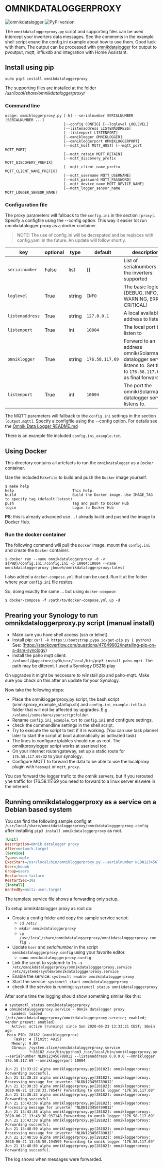# OMNIKDATALOGGERPROXY
![omnikdatalogger](https://github.com/jbouwh/omnikdatalogger/workflows/omnikdatalogger/badge.svg)
![PyPI version](https://badge.fury.io/py/omnikdataloggerproxy.svg) 

The `omnikdataloggerproxy.py` script and supporting files can be used intercept your inverters data messages. See the comments in the example shell script enand the config.ini example about how to use them.
Good luck with them.
The output can be processed with [omnikdatalogger](https://github.com/jbouwh/omnikdatalogger) for output to pvoutput, mqtt, influxdb and integration with Home Assistant.

## Install using pip
`sudo pip3 install omnikdataloggerproxy`

The supporting files are installed at the folder */usr/local/share/omnikdataloggerproxy/*

### Command line
```
usage: omnikloggerproxy.py [-h] --serialnumber SERIALNUMBER [SERIALNUMBER ...]
                           [--config CONFIG] [--loglevel LOGLEVEL]
                           [--listenaddress LISTENADDRESS]
                           [--listenport LISTENPORT]
                           [--omniklogger OMNIKLOGGER]
                           [--omnikloggerport OMNIKLOGGERPORT]
                           [--mqtt_host MQTT_HOST] [--mqtt_port MQTT_PORT]
                           [--mqtt_retain MQTT_RETAIN]
                           [--mqtt_discovery_prefix MQTT_DISCOVERY_PREFIX]
                           [--mqtt_client_name_prefix MQTT_CLIENT_NAME_PREFIX]
                           [--mqtt_username MQTT_USERNAME]
                           [--mqtt_password MQTT_PASSWORD]
                           [--mqtt_device_name MQTT_DEVICE_NAME]
                           [--mqtt_logger_sensor_name MQTT_LOGGER_SENSOR_NAME]
```
### Configuration file
The proxy parameters will fallback to the `config.ini` in the section `[proxy]`. Specify a configfile using the --config option.
This way it easier tot run omnikdatalogger proxy as a docker container.
> NOTE: The use of config.ini will be decrepated and be replaces with config.yaml in the future. An update will follow shortly.

key | optional | type | default | description
-- | --| -- | -- | --
`serialnumber` | False | list | [] | List of serialnumbers of the inverters supported
`loglevel` | True | string | `INFO` | The basic loglevel [DEBUG, INFO, WARNING, ERROR, CRITICAL]
`listenaddress` | True | string | `127.0.0.1` | A local available address to listen to
`listenport` | True | int | `10004` | The local port to listen to
`omniklogger` | True | string | `176.58.117.69` | Forward to an address omnik/SolarmanPV datalogger server listens to. Set this to `176.58.117.69` as final forwarder.
`listenport` | True | int | `10004` | The port the omnik/SolarmanPV datalogger server listens to.

The MQTT parameters will fallback to the `config.ini` settings in the section `[output.mqtt]`. Specify a configfile using the --config option.
For details see the [Omnik Data Logger README.md](https://github.com/jbouwh/omnikdatalogger#mqtt-settings-under-outputmqtt-in-appsyaml-or-outputmqtt-in-configini-configuration-options)

There is an example file included `config.ini_example.txt`.

## Using Docker
This directory contains all artefacts to run the `omnikdatalogger` as a `Docker` container.

Use the included `Makefile` to build and push the `Docker` image yourself.

```
$ make help
help                           This help.
build                          Build the Docker image. Use IMAGE_TAG to specify tag (default:latest)
push                           Tag and push to Docker Hub
login                          Login to Docker Hub
```

**PS**: this is already advanced use ... I already build and pushed the image to [Docker Hub](https://hub.docker.com/r/jbouwh/omnikdataloggerproxy).

### Run the docker container

The following command will pull the `Docker` image, mount the `config.ini` and create the `Docker` container.

```
$ docker run --name omnikdataloggerproxy -d -v ${PWD}/config.ini:/config.ini -p 10004:10004 --name omnikdataloggerproxy jbouwh/omnikdataloggerproxy:latest
```

I also added a `docker-compose.yml` that can be used. Run it at the folder where your `config.ini` file resites.

So, doing exactly the same ... but using `docker-compose`:

```
$ docker-compose -f /path/to/docker-compose.yml up -d
```


## Prearing your Synology to run omnikdataloggerproxy.py script (manual install)

* Make sure you have shell access (ssh or telnet).
* Install pip: `curl -k https://bootstrap.pypa.io/get-pip.py | python3` See: (https://stackoverflow.com/questions/47649902/installing-pip-on-a-dsm-synology)
* Install the paho mqtt client: `/volume1/@appstore/py3k/usr/local/bin/pip3 install paho-mqtt`. The path may be diferent. I used a Synology DS218 play

On upgrades it might be neccesare to reïnstall pip and paho-mqtt. Make sure you chack on this after an update for your Synology.

Now take the following steps:
* Place the omnikloggerproxy.py script, the bash script (omnikproxy_example_startup.sh) and `config.ini_example.txt` to a folder that will not be affected by upgrades. E.g. `/volume1/someshare/yourscriptfolder`.
* Rename `config.ini_example.txt` to `config.ini` and configure settings.
* check the commandline settings in the shell script.
* Try to execute the script to test if it is working. (You can use task plannel later to start the script at boot automatically as activated task)
* The lines to configure iptables should run as root. The omnikproxylogger script works at userlevel too.
* On your internet router/gateway, set up a static route for `176.58.117.69/32` to your synology.
* Configure MQTT to forward the data to be able to use the localproxy plugin with `hassapi` or `mqtt_proxy`.

You can forward the logger trafic to the omnik servers, but if you rerouted yhe traffic for 176.58.117.69 you need to forward to a linux server elswere in the internet.

## Running omnikdataloggerproxy as a service on a Debian based system

You can find the following sample config at `/usr/local/share/omnikdataloggerproxy/omnikdatalogggerproxy.config` after installing `pip3 install omnikdataloggerproxy` as root.

```ini
[Unit]
Description=Omnik datalogger proxy
After=network.target
[Service]
Type=simple
ExecStart=/usr/local/bin/omnikloggerproxy.py --serialnumber NLDN123456789012 --listenaddress 0.0.0.0 --omniklogger 176.58.117.69 --omnikloggerport 10004
User=jbouwh
Group=users
Restart=on-failure
RestartSec=30s
[Install]
WantedBy=multi-user.target
```
The template service file shows a forwarding only setup.

To setup omnikdatalogger proxy as root do:
- Create a config folder and copy the sample service script:
  - `cd /etc/`
  - `mkdir omnikdataloggerproxy`
  - `cp /usr/local/share/omnikdataloggerproxy/omnikdatalogggerproxy.config .`
- Update `User` and *serialnumber* in the script `omnikdatalogggerproxy.config` using your favorite editor.
  - `nano omnikdatalogggerproxy.config`
- Link the script to systemd: to `ln -s /etc/omnikdataloggerproxy/omnikdatalogggerproxy.service /etc/systemd/system/omnikdatalogggerproxy.service`
- Enable the service: `systemctl enable omnikdatalogggerproxy`
- Start the service: `systemctl start omnikdatalogggerproxy`
- check if the service is running: `systemctl status omnikdatalogggerproxy`

After some time the logging should show something similar like this:
```
# systemctl status omnikdataloggerproxy
● omnikdataloggerproxy.service - Omnik datalogger proxy
   Loaded: loaded (/etc/omnikdataloggerproxy/omnikdataloggerproxy.service; enabled; vendor preset: enabled)
   Active: active (running) since Sun 2020-06-21 13:33:21 CEST; 16min ago
 Main PID: 28182 (omnikloggerprox)
    Tasks: 4 (limit: 4915)
   Memory: 9.8M
   CGroup: /system.slice/omnikdataloggerproxy.service
           └─28182 /usr/bin/python3 /usr/local/bin/omnikloggerproxy.py --serialnumber NLDN123456789012 --listenaddress 0.0.0.0 --omniklogger 176.58.117.69 --omnikloggerport 10004

Jun 21 13:33:22 alpha omnikloggerproxy.py[28182]: omnikloggerproxy: Forwarding succesful.
Jun 21 13:38:33 alpha omnikloggerproxy.py[28182]: omnikloggerproxy: Processing message for inverter 'NLDN123456789012'
Jun 21 13:38:33 alpha omnikloggerproxy.py[28182]: omnikloggerproxy: 2020-06-21 13:38:33.795477 Forwarding to omnik logger "176.58.117.69"
Jun 21 13:38:33 alpha omnikloggerproxy.py[28182]: omnikloggerproxy: Forwarding succesful.
Jun 21 13:43:38 alpha omnikloggerproxy.py[28182]: omnikloggerproxy: Processing message for inverter 'NLDN123456789012'
Jun 21 13:43:38 alpha omnikloggerproxy.py[28182]: omnikloggerproxy: 2020-06-21 13:43:38.937148 Forwarding to omnik logger "176.58.117.69"
Jun 21 13:43:38 alpha omnikloggerproxy.py[28182]: omnikloggerproxy: Forwarding succesful.
Jun 21 13:48:50 alpha omnikloggerproxy.py[28182]: omnikloggerproxy: Processing message for inverter 'NLDN123456789012'
Jun 21 13:48:50 alpha omnikloggerproxy.py[28182]: omnikloggerproxy: 2020-06-21 13:48:50.194599 Forwarding to omnik logger "176.58.117.69"
Jun 21 13:48:50 alpha omnikloggerproxy.py[28182]: omnikloggerproxy: Forwarding succesful.
```
The log shows when messages were forwarded.